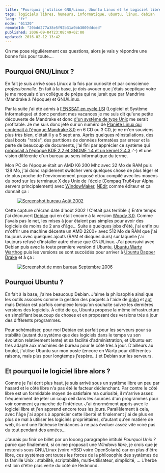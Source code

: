 ```yaml
---
title: "Pourquoi j'utilise GNU/Linux, Ubuntu Linux et le Logiciel libre ?"
tags: logiciels libres, humeurs, informatique, ubuntu, linux, debian
lang: "fr"
node: "61120"
remoteId: "20bdd277a38e5f92b31a0bb3009ddced"
published: 2006-09-04T23:08:49+02:00
updated: 2016-02-12 13:42
---
```


On me pose régulièrement ces questions, alors je vais y répondre une bonne fois
pour toute….


## Pourquoi GNU/Linux ?


En fait je suis arrivé sous Linux à la fois par curiosité et par conscience
*professionnelle*. En fait à la base, je dois avouer que j'étais sceptique voire
je me moquais d'un collègue de prépa qui ne jurait  que par
Mandriva (Mandrake à l'époque) et
GNU/Linux.

Par la suite j'ai été admis à [l'ENSSAT en cycle
LSI](http://www.enssat.fr/fr_FR/formations/formation-ingenieur-informatique) (Logiciel et
Système Informatique) et donc pendant mes vacances je me suis dit qu'une petite
découverte de Mandrake et donc [d'un système de type
Unix](http://www.levenez.com/unix/) me serait profitable. Je me suis donc jeté
sur un numéro de [Planète Linux qui contenait à l'époque Mandrake
8.0](http://linuxfr.org/2001/05/12/3498.html) en 6 CD ou 3 CD, je ne m'en
souviens plus très bien, c'était il y a 5 sept ans. Après quelques
réinstallations, des dual boots &quot;ratés&quot;, des partitions de données
formatées par erreur et la perte de beaucoup de documents, j'ai fini par
apprécier ce système qui [proposait à l'époque KDE 2.2 et GNOME 1.4 et un kernel
2.4.3](http://linuxfr.org/2001/04/19/3225.html) :'-) et une vision différente
d'un bureau au sens informatique du terme.


Mon PC de l'époque était un AMD K6 200 Mhz avec 32 Mo de RAM puis 128 Mo, j'ai
donc rapidement switcher vers quelques chose de plus léger et de plus proche de
l'environnement proposé et/ou compilé avec les moyens du bord sur les terminaux
X des Unix de l'école ([Compaq Tru64](http://h30097.www3.hp.com/)sur Alpha
servers principalement) avec
[WindowMaker](http://pwet.fr/man/linux/commandes/x2/wmaker),
[NEdit](http://pwet.fr/man/linux/commandes/nedit) comme éditeur et ça donnait
ça&nbsp;:

<figure class="object-center"><a href="/images/screenshot-bureau-aout-2002.png"><img loading="lazy" src="/images/660x/screenshot-bureau-aout-2002.png" alt="Screenshot bureau Août 2002">
</a></figure>

Cette capture d'écran date d'août 2002 ! C'était pas terrible :) Entre temps
j'ai découvert [Debian](http://www.debian.org) qui en était encore à la version
[Woody 3.0](http://www.debian.org/releases/woody/). Comme j'avais pas le net,
les mises à jour étaient pas simples pour avoir des logiciels de moins de 2 ans
d'âge… Suite à quelques jobs d'été, j'ai enfin pu m'offrir une machine décente
un AMD 2200+ avec 512 Mo de RAM que j'ai toujours avec quelques ajouts (RAM et
disques durs) sur laquelle j'ai toujours refusé d'installer autre chose que
GNU/Linux. J'ai poursuivi avec Debian puis avec la toute première version
d'Ubuntu, [Ubuntu Warty
Warthog](https://lists.ubuntu.com/archives/ubuntu-announce/2004-October/000003.html)
puis les versions se sont succédés pour arriver à [Ubuntu Dapper
Drake](https://lists.ubuntu.com/archives/ubuntu-announce/2006-June/000083.html)
et à ça :

<figure class="object-center"><a
href="/images/screenshot-de-mon-bureau-septembre-2006.png"><img loading="lazy" src="/images/660x/screenshot-de-mon-bureau-septembre-2006.png" alt="Screenshot de mon bureau Septembre 2006"></a></figure>

## Pourquoi Ubuntu ?

En fait à la base, j'aime beaucoup Debian. J'aime la philosophie ainsi que les
outils associés comme la gestion des paquets à l'aide de
[dpkg](http://pwet.fr/man/linux/commandes/dpkg) et
[apt](http://pwet.fr/man/linux/administration_systeme/apt) mais Debian est
parfois complexe lorsqu'on souhaite suivre les dernières versions des logiciels.
À côté de ça, Ubuntu propose la même infrastructure en simplifiant beaucoup de
choses et en proposant des versions très à jour des différents programmes.

Pour schématiser, pour moi Debian est parfait pour les serveurs pour sa
stabilité (autant du système que des logiciels dans le temps vu son évolution
relativement lente) et sa facilité d'administration, et Ubuntu est très adapté
aux machines de bureau pour le côté très à jour. D'ailleurs au boulot, j'utilise
Ubuntu sur mon poste (encore en Warty pour différentes raisons, mais plus pour
longtemps j'espère…) et Debian sur les serveurs.

## Et pourquoi le logiciel libre alors ?

Comme je l'ai écrit plus haut, je suis arrivé sous un système libre un peu par
hasard et le côté libre n'a pas été le facteur déclenchant. Par contre le côté
libre est un formidable moyen de satisfaire ma curiosité, il m'arrive assez
fréquemment de jeter un coup oeil dans les sources d'un programmes pour voir
comment ça marche de l'intérieur. J'ai énormément appris avec le logiciel libre
et j'en apprend encore tous les jours. Parallèlement à cela, avec l'âge j'ai
appris à apprécier cette liberté et finalement j'ai de plus en plus de mal à
utiliser les logiciels propriétaires, d'autant qu'en matière de web, ils ont une
fâcheuse tendances à ne pas évoluer assez vite voire pas du tout pendant des
années…


J'aurais pu finir ce billet par un looong paragraphe intitulé *Pourquoi Unix
?* parce que finalement, si on me proposait une *Windows libre*, je crois que
je resterais sous GNU/Linux (voire \*BSD voire OpenSolaris) car en plus d'être
libre, ces systèmes ont toutes les forces de la philosophie des systèmes de la
famille Unix&nbsp;: stabilité, scriptabilité, multi-utilisateur, simplicité,
… L'herbe est loin d'être plus verte du côté de Redmond.
